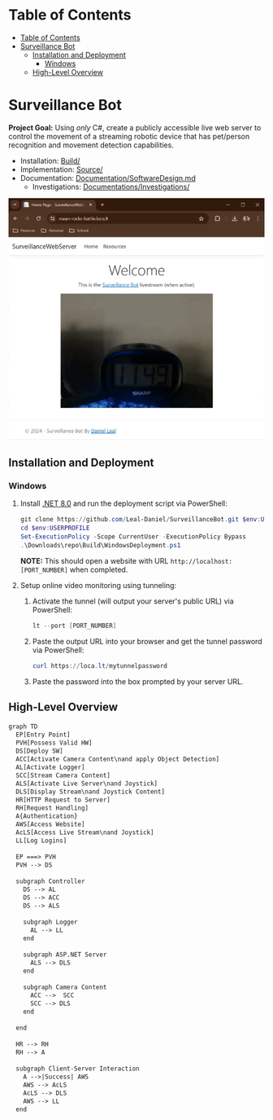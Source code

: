 # Table of Contents
- [Table of Contents](#table-of-contents)
- [Surveillance Bot](#surveillance-bot)
  - [Installation and Deployment](#installation-and-deployment)
    - [Windows](#windows)
  - [High-Level Overview](#high-level-overview)

# Surveillance Bot
**Project Goal:** Using *only* C#, create a publicly accessible live web server to control the movement of a streaming robotic device that has pet/person recognition and movement detection capabilities.
- Installation: [Build/](/Build/)
- Implementation: [Source/](/Source/)
- Documentation: [Documentation/SoftwareDesign.md](/Documentation/SoftwareDesign.md)
  - Investigations: [Documentations/Investigations/](/Documentation/Investigations/)

![alt text](/Documentation//Investigations//Data/surveillance.gif)

## Installation and Deployment
### Windows
1. Install [.NET 8.0](https://dotnet.microsoft.com/en-us/download/dotnet/thank-you/sdk-8.0.300-windows-x64-installer) and run the deployment script via PowerShell:
   
   ```powershell
   git clone https://github.com/Leal-Daniel/SurveillanceBot.git $env:USERPROFILE\Downloads\repo
   cd $env:USERPROFILE
   Set-ExecutionPolicy -Scope CurrentUser -ExecutionPolicy Bypass
   .\Downloads\repo\Build\WindowsDeployment.ps1

   ```

   **NOTE:** This should open a website with URL `http://localhost:[PORT_NUMBER]` when completed.
2. Setup online video monitoring using tunneling:
   1. Activate the tunnel (will output your server's public URL) via PowerShell:
  
      ```powershell
      lt --port [PORT_NUMBER]
      ```
   2. Paste the output URL into your browser and get the tunnel password via PowerShell:
   
      ```powershell
      curl https://loca.lt/mytunnelpassword
      ```
   3. Paste the password into the box prompted by your server URL.

## High-Level Overview
```mermaid
graph TD
  EP[Entry Point]
  PVH[Possess Valid HW]
  DS[Deploy SW]
  ACC[Activate Camera Content\nand apply Object Detection]
  AL[Activate Logger]
  SCC[Stream Camera Content]
  ALS[Activate Live Server\nand Joystick]
  DLS[Display Stream\nand Joystick Content]
  HR[HTTP Request to Server]
  RH[Request Handling]
  A{Authentication}
  AWS[Access Website]
  AcLS[Access Live Stream\nand Joystick]
  LL[Log Logins]

  EP ===> PVH
  PVH --> DS

  subgraph Controller
    DS --> AL
    DS --> ACC
    DS --> ALS

    subgraph Logger
      AL --> LL
    end

    subgraph ASP.NET Server
      ALS --> DLS
    end

    subgraph Camera Content
      ACC -->  SCC
      SCC --> DLS
    end
    
  end
  
  HR --> RH
  RH --> A
  
  subgraph Client-Server Interaction
    A -->|Success| AWS
    AWS --> AcLS
    AcLS --> DLS
    AWS --> LL
  end
```
